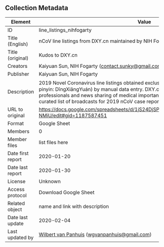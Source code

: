 ## Collection Metadata

| Element  | Value |
| ------------- | ------------- |
| ID |line_listings_nihfogarty |
| Title (English)  | nCoV line listings from DXY.cn maintained by NIH Fogarty  |
| Title (original)  | Kudos to DXY.cn  |
| Creators | Kaiyuan Sun, NIH Fogarty (contact.sunky@gmail.com)  |
| Publisher  | Kaiyuan Sun, NIH Fogarty |
| Description  | 2019 Novel Coronavirus line listings obtained exclusively from [DXY.cn](https://3g.dxy.cn/newh5/view/pneumonia ) (Chinese: 丁香园; pinyin: DīngXiāngYuán) by manual data entry. DXY.cn is an online community for medical professionals and news sharing of medical importance ([Wikipedia](https://en.wikipedia.org/wiki/DXY.cn)). DXY.cn provides a curated list of broadcasts for 2019 nCoV case reports from official Chinese sources:      |
| URL to original | https://docs.google.com/spreadsheets/d/1jS24DjSPVWa4iuxuD4OAXrE3QeI8c9BC1hSlqr-NMiU/edit#gid=1187587451 |
| Format  | Google Sheet  |
| Members  | 0  |
|Member files| list files here |
| Date first report  | 2020-01-20 |
| Date last report  | 2020-01-30 |
| License  | Unknown |
| Access protocol | Download Google Sheet |
| Related object | name and link with description|
| Date last update | 2020-02-04 |
|Last updated by | [Wilbert van Panhuis](https://orcid.org/0000-0002-7278-9982) (wgvanpanhuis@gmail.com)|

